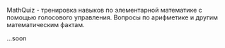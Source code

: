 MathQuiz - тренировка навыков по элементарной математике с помощью голосового управления. Вопросы по арифметике и другим математическим фактам.

...soon
